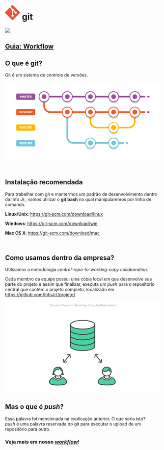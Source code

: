 # ![git logo](imgs/Git.png) git

![](https://img.shields.io/badge/documenta%C3%A7%C3%A3o-em%20desenvolvimento-informational.svg)


## [Guia: Workflow](pages/workflow.md)

## O que é git?
Git é um sistema de controle de versões.


<p align="center">
   <img src="imgs/gitflow.png">
</p>


<br>

## Instalação recomendada
Para trabalhar com git e mantermos um padrão de desenvolvimento dentro da Info Jr., vamos utilizar o **git bash** no qual manipularemos por linha de comando.

**Linux/Unix**: https://git-scm.com/download/linux

**Windows**: https://git-scm.com/download/win

**Mac OS X**: https://git-scm.com/download/mac

<br>

## Como usamos dentro da empresa?

Utilizamos a metodologia *central-repo-to-working-copy collaboration*.


Cada membro da equipe possui uma cópia local em que desenvolve sua parte do projeto e assim que finalizar, executa um *push* para o repositório central que contém o projeto completo, localizado em https://github.com/InfoJr/{projeto}

<p align="center">
   <img src="imgs/ourflow.png">
</p>

## Mas o que é *push*?
Essa palavra foi mencionada na explicação anterior. O que seria isto? <br/>
*push* é uma palavra reservada do git para executar o upload de um repositório para outro.

### **Veja mais em nosso [*workflow*](pages/workflow.md)!**
